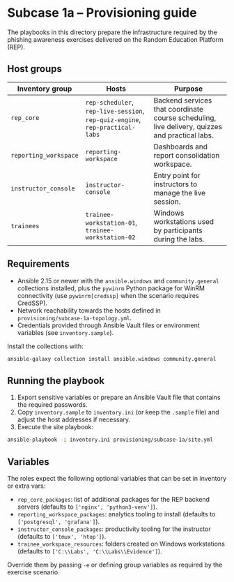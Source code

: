 # Subcase 1a – Provisioning guide

The playbooks in this directory prepare the infrastructure required by the phishing awareness exercises delivered on the Random Education Platform (REP).

## Host groups

| Inventory group | Hosts | Purpose |
| --- | --- | --- |
| `rep_core` | `rep-scheduler`, `rep-live-session`, `rep-quiz-engine`, `rep-practical-labs` | Backend services that coordinate course scheduling, live delivery, quizzes and practical labs. |
| `reporting_workspace` | `reporting-workspace` | Dashboards and report consolidation workspace. |
| `instructor_console` | `instructor-console` | Entry point for instructors to manage the live session. |
| `trainees` | `trainee-workstation-01`, `trainee-workstation-02` | Windows workstations used by participants during the labs. |

## Requirements

- Ansible 2.15 or newer with the `ansible.windows` and `community.general` collections installed, plus the `pywinrm` Python package for WinRM connectivity (use `pywinrm[credssp]` when the scenario requires CredSSP).
- Network reachability towards the hosts defined in `provisioning/subcase-1a-topology.yml`.
- Credentials provided through Ansible Vault files or environment variables (see `inventory.sample`).

Install the collections with:

```bash
ansible-galaxy collection install ansible.windows community.general
```

## Running the playbook

1. Export sensitive variables or prepare an Ansible Vault file that contains the required passwords.
2. Copy `inventory.sample` to `inventory.ini` (or keep the `.sample` file) and adjust the host addresses if necessary.
3. Execute the site playbook:

```bash
ansible-playbook -i inventory.ini provisioning/subcase-1a/site.yml
```

## Variables

The roles expect the following optional variables that can be set in inventory or extra vars:

- `rep_core_packages`: list of additional packages for the REP backend servers (defaults to `['nginx', 'python3-venv']`).
- `reporting_workspace_packages`: analytics tooling to install (defaults to `['postgresql', 'grafana']`).
- `instructor_console_packages`: productivity tooling for the instructor (defaults to `['tmux', 'htop']`).
- `trainee_workspace_resources`: folders created on Windows workstations (defaults to `['C:\\Labs', 'C:\\Labs\\Evidence']`).

Override them by passing `-e` or defining group variables as required by the exercise scenario.
